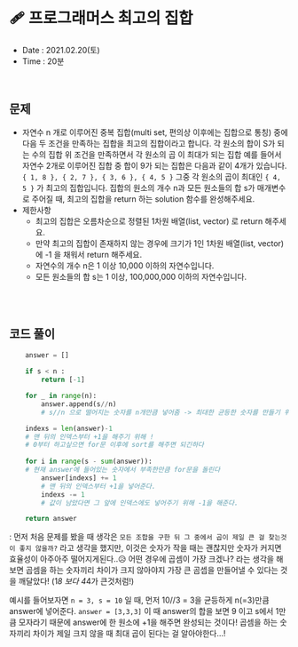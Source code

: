 # 🩹 프로그래머스 최고의 집합
- Date : 2021.02.20(토)
- Time : 20분
<br>

## 문제

- 자연수 n 개로 이루어진 중복 집합(multi set, 편의상 이후에는 집합으로 통칭) 중에 다음 두 조건을 만족하는 집합을 최고의 집합이라고 합니다.
각 원소의 합이 S가 되는 수의 집합
위 조건을 만족하면서 각 원소의 곱 이 최대가 되는 집합
예를 들어서 자연수 2개로 이루어진 집합 중 합이 9가 되는 집합은 다음과 같이 4개가 있습니다.
```{ 1, 8 }, { 2, 7 }, { 3, 6 }, { 4, 5 }```
그중 각 원소의 곱이 최대인 ```{ 4, 5 }``` 가 최고의 집합입니다.
집합의 원소의 개수 n과 모든 원소들의 합 s가 매개변수로 주어질 때, 최고의 집합을 return 하는 solution 함수를 완성해주세요.
- 제한사항
    - 최고의 집합은 오름차순으로 정렬된 1차원 배열(list, vector) 로 return 해주세요.
    - 만약 최고의 집합이 존재하지 않는 경우에 크기가 1인 1차원 배열(list, vector) 에 -1 을 채워서 return 해주세요.
    - 자연수의 개수 n은 1 이상 10,000 이하의 자연수입니다.
    - 모든 원소들의 합 s는 1 이상, 100,000,000 이하의 자연수입니다.


<br><br>

## 코드 풀이

```python
    answer = []
    
    if s < n :
        return [-1]

    for _ in range(n):
        answer.append(s//n)
        # s//n 으로 떨어지는 숫자를 n개만큼 넣어줌 -> 최대한 균등한 숫자를 만들기 위해 

    indexs = len(answer)-1
    # 맨 뒤의 인덱스부터 +1을 해주기 위해 !
    # 0부터 하고싶으면 for문 이후에 sort를 해주면 되긴하다
    
    for i in range(s - sum(answer)):
    # 현재 answer에 들어있는 숫자에서 부족한만큼 for문을 돌린다
        answer[indexs] += 1
        # 맨 뒤의 인덱스부터 +1을 넣어준다.
        indexs -= 1
        # 값이 남았다면 그 앞에 인덱스에도 넣어주기 위해 -1을 해준다. 

    return answer
```
: 먼저 처음 문제를 봤을 때 생각은 ```모든 조합을 구한 뒤 그 중에서 곱이 제일 큰 걸 찾는것이 좋지 않을까?``` 라고 생각을 했지만, 이것은 숫자가 작을 때는 괜찮지만 숫자가 커지면 효율성이 아주아주 떨어지게된다..😥 어떤 경우에 곱셈이 가장 크겠나? 라는 생각을 해보면 곱셈을 하는 숫자끼리 차이가 크지 않아야지 가장 큰 곰셉을 만들어낼 수 있다는 것을 깨달았다! (1*8 보다 4*4가 큰것처럼!) 

예시를 들어보자면 ```n = 3, s = 10``` 일 때, 먼저 10//3 = 3을 균등하게 n(=3)만큼 answer에 넣어준다. ```answer = [3,3,3]``` 이 때 answer의 합을 보면 9 이고 s에서 1만큼 모자라기 때문에 answer에 한 원소에 +1을 해주면 완성되는 것이다! 곱셈을 하는 숫자끼리 차이가 제일 크지 않을 때 최대 곱이 된다는 걸 알아야한다...!